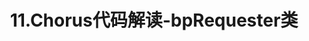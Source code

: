 ---
title: 11.Chorus代码解读-bpRequester类
tags: [chorus]
keywords: chorus
sidebar: my_sidebar
permalink: 11.Chorus代码解读-bpRequester类.html
folder: blockchain/chorus
---
